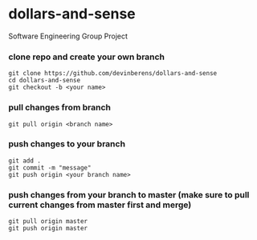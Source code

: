 # dollars-and-sense
Software Engineering Group Project

### clone repo and create your own branch
```
git clone https://github.com/devinberens/dollars-and-sense
cd dollars-and-sense
git checkout -b <your name>
```

### pull changes from branch
```
git pull origin <branch name>
```

### push changes to your branch
```
git add .
git commit -m "message"
git push origin <your branch name>
```

### push changes from your branch to master (make sure to pull current changes from master first and merge)
```
git pull origin master
git push origin master
```
